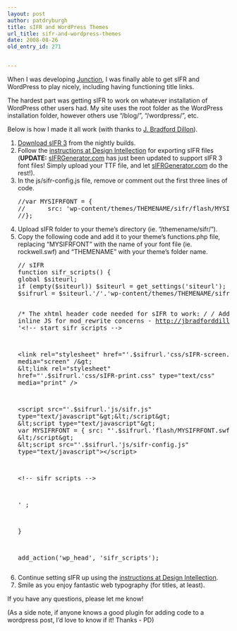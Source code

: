 ```yaml
---
layout: post
author: patdryburgh
title: sIFR and WordPress Themes
url_title: sifr-and-wordpress-themes
date: 2008-08-26
old_entry_id: 271


---
```


<p>When I was developing <a title="Junction - WordPress Theme" href="http://patdryburgh.net/junction/">Junction</a>, I was finally able to get sIFR and WordPress to play nicely, including having functioning title links.</p>
<p>The hardest part was getting sIFR to work on whatever installation of WordPress other users had. My site uses the root folder as the WordPress installation folder, however others use “/blog/”, “/wordpress/”, etc.</p>
<p>Below is how I made it all work (with thanks to <a href="http://jbradforddillon.com/">J. Bradford Dillon</a>).</p>
<ol>
<li><a href="http://novemberborn.net/sifr3/r318">Download sIFR 3</a> from the nightly builds.</li>
<li>Follow the <a href="http://designintellection.com/2008/this-is-how-you-get-sifr-to-work/">instructions at Design Intellection</a> for exporting sIFR files (<strong>UPDATE:</strong> <a title="Generate sIFR Font Files" href="http://sifrgenerator.com/">sIFRGenerator.com</a> has just been updated to support sIFR 3 font files! Simply upload your TTF file, and let <a title="Generate sIFR Font Files" href="http://sifrgenerator.com/">sIFRGenerator.com</a> do the rest!).</li>
<li>In the js/sifr-config.js file, remove or comment out the first three lines of code.
<pre class="language">//var MYSIFRFONT = {
//      src: 'wp-content/themes/THEMENAME/sifr/flash/MYSIFRFONT.swf'
//};</pre>
</li>
<li>Upload sIFR folder to your theme’s directory (ie. ”/themename/sifr/”).</li>
<li>Copy the following code and add it to your theme’s functions.php file, replacing “MYSIFRFONT” with the name of your font file (ie. rockwell.swf) and “THEMENAME” with your theme’s folder name.
<pre class="language">// sIFR
function sifr_scripts() {
global $siteurl;
if (empty($siteurl)) $siteurl = get_settings('siteurl');
$sifrurl = $siteurl.'/'.'wp-content/themes/THEMENAME/sifr/';

/* The xhtml header code needed for sIFR to work: */
/* Added inline JS for mod_rewrite concerns - http://jbradforddillon.com */
echo '&lt;!-- start sifr scripts --&gt;

&lt;link rel="stylesheet" href="'.$sifrurl.'css/sIFR-screen.css" type="text/css" media="screen" /&gt;
&lt;link rel="stylesheet" href="'.$sifrurl.'css/sIFR-print.css" type="text/css" media="print" /&gt;

&lt;script src="'.$sifrurl.'js/sifr.js" type="text/javascript"&gt;&lt;/script&gt;
&lt;script type="text/javascript"&gt;
var MYSIFRFONT = { src: "'.$sifrurl.'flash/MYSIFRFONT.swf" };
&lt;/script&gt;
&lt;script src="'.$sifrurl.'js/sifr-config.js" type="text/javascript"&gt;&lt;/script&gt;

&lt;!-- sifr scripts --&gt;

' ;

}

add_action('wp_head', 'sifr_scripts');</pre>
</li>
<li>Continue setting sIFR up using the <a href="http://designintellection.com/2008/this-is-how-you-get-sifr-to-work/">instructions at Design Intellection</a>.</li>
<li>Smile as you enjoy fantastic web typography (for titles, at least).</li>
</ol>
<p>If you have any questions, please let me know!</p>
<p>(As a side note, if anyone knows a good plugin for adding code to a wordpress post, I’d love to know if it! Thanks - PD)</p>